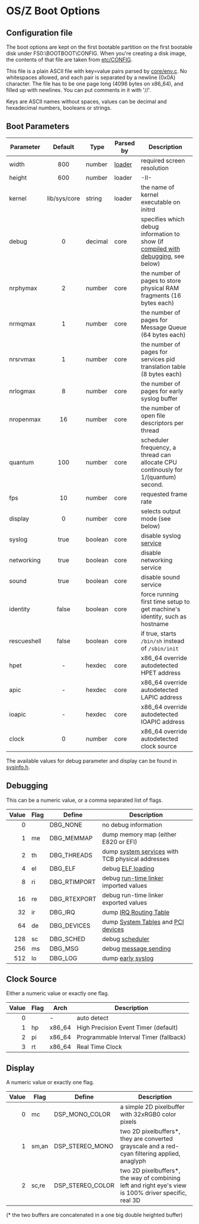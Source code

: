 OS/Z Boot Options
=================

Configuration file
------------------

The boot options are kept on the first bootable partition on the first bootable disk under FS0:\BOOTBOOT\CONFIG. When you're
creating a disk image, the contents of that file are taken from [etc/CONFIG](https://github.com/bztsrc/osz/blob/master/etc/CONFIG).

This file is a plain ASCII file with key=value pairs parsed by [core/env.c](https://github.com/bztsrc/osz/blob/master/src/core/env.c). No whitespaces allowed, and each pair is separated by a newline (0x0A) character.
The file has to be one page long (4096 bytes on x86_64), and filled up with newlines. You can put comments in it with '//'.

Keys are ASCII names without spaces, values can be decimal and hexadecimal numbers, booleans or strings.

Boot Parameters
---------------

| Parameter | Default | Type | Parsed by | Description |
| --------- | :-----: | ---- | --------- | ----------- |
| width     | 800    | number | [loader](https://github.com/bztsrc/osz/blob/master/loader) | required screen resolution |
| height    | 600    | number | loader |  -II-  |
| kernel    | lib/sys/core | string | loader | the name of kernel executable on initrd |
| debug     | 0      | decimal | core | specifies which debug information to show (if [compiled with debugging](https://github.com/bztsrc/osz/blob/master/Config), see below) |
| nrphymax  | 2      | number | core | the number of pages to store physical RAM fragments (16 bytes each) |
| nrmqmax   | 1      | number | core | the number of pages for Message Queue (64 bytes each) |
| nrsrvmax  | 1      | number | core | the number of pages for services pid translation table (8 bytes each) |
| nrlogmax  | 8      | number | core | the number of pages for early syslog buffer |
| nropenmax | 16     | number | core | the number of open file descriptors per thread |
| quantum   | 100    | number | core | scheduler frequency, a thread can allocate CPU continously for 1/(quantum) second. |
| fps       | 10     | number | core | requested frame rate |
| display   | 0      | number | core | selects output mode (see below) |
| syslog    | true   | boolean | core | disable syslog [service](https://github.com/bztsrc/osz/blob/master/docs/services.md) |
| networking | true  | boolean | core | disable networking service |
| sound     | true   | boolean | core | disable sound service |
| identity  | false  | boolean | core | force running first time setup to get machine's identity, such as hostname |
| rescueshell | false | boolean | core | if true, starts `/bin/sh` instead of `/sbin/init` |
| hpet      | -      | hexdec | core | x86_64 override autodetected HPET address |
| apic      | -      | hexdec | core | x86_64 override autodetected LAPIC address |
| ioapic    | -      | hexdec | core | x86_64 override autodetected IOAPIC address |
| clock     | 0      | number | core | x86_64 override autodetected clock source |

The available values for debug parameter and display can be found in [sysinfo.h](https://github.com/bztsrc/osz/blob/master/etc/include/sys/sysinfo.h).

Debugging
---------

This can be a numeric value, or a comma separated list of flags.

| Value | Flag | Define | Description |
| ----: | ---- | ------ | ----------- |
| 0     |      | DBG_NONE | no debug information |
| 1     | me   | DBG_MEMMAP | dump memory map (either E820 or EFI) |
| 2     | th   | DBG_THREADS | dump [system services](https://github.com/bztsrc/osz/blob/master/docs/services.md) with TCB physical addresses |
| 4     | el   | DBG_ELF | debug [ELF loading](https://github.com/bztsrc/osz/blob/master/src/core/service.c) |
| 8     | ri   | DBG_RTIMPORT | debug [run-time linker](https://github.com/bztsrc/osz/blob/master/src/core/service.c) imported values |
| 16    | re   | DBG_RTEXPORT | debug run-time linker exported values |
| 32    | ir   | DBG_IRQ | dump [IRQ Routing Table](https://github.com/bztsrc/osz/blob/master/src/core/service.c) |
| 64    | de   | DBG_DEVICES | dump [System Tables](https://github.com/bztsrc/osz/blob/master/src/core/x86_64/acpi.c) and [PCI devices](https://github.com/bztsrc/osz/blob/master/src/core/x86_64/pci.c) |
| 128   | sc   | DBG_SCHED | debug [scheduler](https://github.com/bztsrc/osz/blob/master/src/core/sched.c) |
| 256   | ms   | DBG_MSG | debug [message sending](https://github.com/bztsrc/osz/blob/master/src/core/msg.c) |
| 512   | lo   | DBG_LOG | dump [early syslog](https://github.com/bztsrc/osz/blob/master/src/core/syslog.c) |

Clock Source
------------

Either a numeric value or exactly one flag.

| Value | Flag | Arch   | Description |
| ----: | ---- | ------ | ----------- |
| 0     |      | -      | auto detect |
| 1     | hp   | x86_64 | High Precision Event Timer (default) |
| 2     | pi   | x86_64 | Programmable Interval Timer (fallback) |
| 3     | rt   | x86_64 | Real Time Clock |

Display
-------

A numeric value or exactly one flag.

| Value | Flag | Define | Description |
| ----: | ---- | ------ | ----------- |
| 0     | mc   | DSP_MONO_COLOR | a simple 2D pixelbuffer with 32xRGB0 color pixels |
| 1     | sm,an | DSP_STEREO_MONO | two 2D pixelbuffers*, they are converted grayscale and a red-cyan filtering applied, anaglyph |
| 2     | sc,re | DSP_STEREO_COLOR | two 2D pixelbuffers*, the way of combining left and right eye's view is 100% driver specific, real 3D |

(* the two buffers are concatenated in a one big double heighted buffer)

